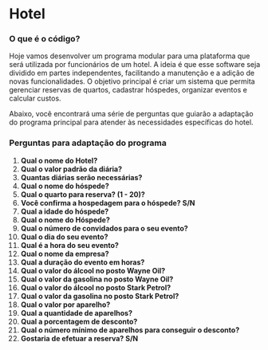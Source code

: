 # Hotel
### O que é o código?

Hoje vamos desenvolver um programa modular para uma plataforma que será utilizada por funcionários de um hotel. A ideia é que esse software seja dividido em partes independentes, facilitando a manutenção e a adição de novas funcionalidades. O objetivo principal é criar um sistema que permita gerenciar reservas de quartos, cadastrar hóspedes, organizar eventos e calcular custos.

Abaixo, você encontrará uma série de perguntas que guiarão a adaptação do programa principal para atender às necessidades específicas do hotel.

### Perguntas para adaptação do programa

1. **Qual o nome do Hotel?**
2. **Qual o valor padrão da diária?**
3. **Quantas diárias serão necessárias?**
4. **Qual o nome do hóspede?**
5. **Qual o quarto para reserva? (1 - 20)?**
6. **Você confirma a hospedagem para o hóspede? S/N**
7. **Qual a idade do hóspede?**
8. **Qual o nome do Hóspede?**
9. **Qual o número de convidados para o seu evento?**
10. **Qual o dia do seu evento?**
11. **Qual é a hora do seu evento?**
12. **Qual o nome da empresa?**
13. **Qual a duração do evento em horas?**
14. **Qual o valor do álcool no posto Wayne Oil?**
15. **Qual o valor da gasolina no posto Wayne Oil?**
16. **Qual o valor do álcool no posto Stark Petrol?**
17. **Qual o valor da gasolina no posto Stark Petrol?**
18. **Qual o valor por aparelho?**
19. **Qual a quantidade de aparelhos?**
20. **Qual a porcentagem de desconto?**
21. **Qual o número mínimo de aparelhos para conseguir o desconto?**
22. **Gostaria de efetuar a reserva? S/N**
